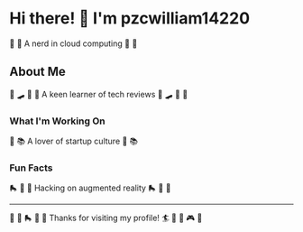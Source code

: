 # Hi there! 👋 I'm pzcwilliam14220

🌟 🎰 A nerd in cloud computing 🌟 🎰

## About Me
🎰 🛹 🏸 🎽 A keen learner of tech reviews 🎰 🛹 🏸 🎽

### What I'm Working On
🥊 📚 A lover of startup culture 🥊 📚

### Fun Facts
🛼 🥁 🏏 Hacking on augmented reality 🛼 🥁 🏏

---
🎵 🏓 🛼 🎯 🎾 Thanks for visiting my profile! 🏄 🏸 🌺 🎮 🎱
